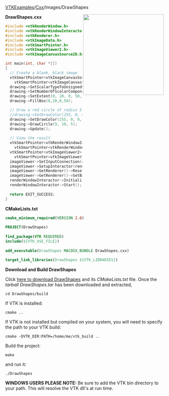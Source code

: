 [VTKExamples](Home)/[Cxx](Cxx)/Images/DrawShapes

<img align="right" src="https://github.com/lorensen/VTKExamples/raw/master/Testing/Baseline/Images/TestDrawShapes.png" width="256" />

**DrawShapes.cxx**
```c++
#include <vtkRenderWindow.h>
#include <vtkRenderWindowInteractor.h>
#include <vtkRenderer.h>
#include <vtkImageData.h>
#include <vtkSmartPointer.h>
#include <vtkImageViewer2.h>
#include <vtkImageCanvasSource2D.h>

int main(int, char *[])
{
  // Create a blank, black image
  vtkSmartPointer<vtkImageCanvasSource2D> drawing = 
    vtkSmartPointer<vtkImageCanvasSource2D>::New();
  drawing->SetScalarTypeToUnsignedChar();
  drawing->SetNumberOfScalarComponents(3);
  drawing->SetExtent(0, 20, 0, 50, 0, 0);
  drawing->FillBox(0,20,0,50);

  // Draw a red circle of radius 5 centered at (9,10)
  //drawing->SetDrawColor(255, 0, 0, 0.5);
  drawing->SetDrawColor(255, 0, 0, 0);
  drawing->DrawCircle(9, 10, 5);
  drawing->Update();
  
  // View the result
  vtkSmartPointer<vtkRenderWindowInteractor> renderWindowInteractor = 
    vtkSmartPointer<vtkRenderWindowInteractor>::New();
  vtkSmartPointer<vtkImageViewer2> imageViewer = 
    vtkSmartPointer<vtkImageViewer2>::New();
  imageViewer->SetInputConnection(drawing->GetOutputPort());
  imageViewer->SetupInteractor(renderWindowInteractor);
  imageViewer->GetRenderer()->ResetCamera();
  imageViewer->GetRenderer()->SetBackground(1,1,1); //white background
  renderWindowInteractor->Initialize();
  renderWindowInteractor->Start();
  
  return EXIT_SUCCESS;
}
```
**CMakeLists.txt**
```cmake
cmake_minimum_required(VERSION 2.8)
 
PROJECT(DrawShapes)
 
find_package(VTK REQUIRED)
include(${VTK_USE_FILE})
 
add_executable(DrawShapes MACOSX_BUNDLE DrawShapes.cxx)
 
target_link_libraries(DrawShapes ${VTK_LIBRARIES})
```

**Download and Build DrawShapes**

Click [here to download DrawShapes](https://github.com/lorensen/VTKWikiExamplesTarballs/raw/master/DrawShapes.tar) and its *CMakeLists.txt* file.
Once the *tarball DrawShapes.tar* has been downloaded and extracted,
```
cd DrawShapes/build 
```
If VTK is installed:
```
cmake ..
```
If VTK is not installed but compiled on your system, you will need to specify the path to your VTK build:
```
cmake -DVTK_DIR:PATH=/home/me/vtk_build ..
```
Build the project:
```
make
```
and run it:
```
./DrawShapes
```
**WINDOWS USERS PLEASE NOTE:** Be sure to add the VTK bin directory to your path. This will resolve the VTK dll's at run time.

